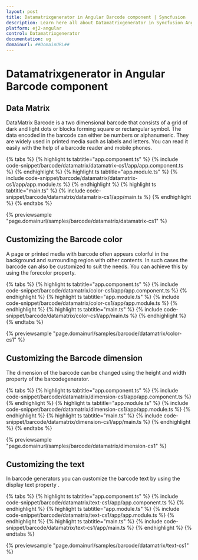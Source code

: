 ```yaml
---
layout: post
title: Datamatrixgenerator in Angular Barcode component | Syncfusion
description: Learn here all about Datamatrixgenerator in Syncfusion Angular Barcode component of Syncfusion Essential JS 2 and more.
platform: ej2-angular
control: Datamatrixgenerator 
documentation: ug
domainurl: ##DomainURL##
---
```


# Datamatrixgenerator in Angular Barcode component

## Data Matrix

DataMatrix Barcode is a two dimensional barcode that consists of a grid of dark and light dots or blocks forming square or rectangular symbol. The data encoded in the barcode can either be numbers or alphanumeric. They are widely used in printed media such as labels and letters. You can read it easily with the help of a barcode reader and mobile phones.

{% tabs %}
{% highlight ts tabtitle="app.component.ts" %}
{% include code-snippet/barcode/datamatrix/datamatrix-cs1/app/app.component.ts %}
{% endhighlight %}
{% highlight ts tabtitle="app.module.ts" %}
{% include code-snippet/barcode/datamatrix/datamatrix-cs1/app/app.module.ts %}
{% endhighlight %}
{% highlight ts tabtitle="main.ts" %}
{% include code-snippet/barcode/datamatrix/datamatrix-cs1/app/main.ts %}
{% endhighlight %}
{% endtabs %}
  
{% previewsample "page.domainurl/samples/barcode/datamatrix/datamatrix-cs1" %}

## Customizing the Barcode color

A page or printed media with barcode often appears colorful in the background and surrounding region with other contents. In such cases the barcode can also be customized to suit the needs. You can achieve this by using the forecolor property.

{% tabs %}
{% highlight ts tabtitle="app.component.ts" %}
{% include code-snippet/barcode/datamatrix/color-cs1/app/app.component.ts %}
{% endhighlight %}
{% highlight ts tabtitle="app.module.ts" %}
{% include code-snippet/barcode/datamatrix/color-cs1/app/app.module.ts %}
{% endhighlight %}
{% highlight ts tabtitle="main.ts" %}
{% include code-snippet/barcode/datamatrix/color-cs1/app/main.ts %}
{% endhighlight %}
{% endtabs %}
  
{% previewsample "page.domainurl/samples/barcode/datamatrix/color-cs1" %}

## Customizing the Barcode dimension

The dimension of the barcode can be changed using the height and width property of the barcodegenerator.

{% tabs %}
{% highlight ts tabtitle="app.component.ts" %}
{% include code-snippet/barcode/datamatrix/dimension-cs1/app/app.component.ts %}
{% endhighlight %}
{% highlight ts tabtitle="app.module.ts" %}
{% include code-snippet/barcode/datamatrix/dimension-cs1/app/app.module.ts %}
{% endhighlight %}
{% highlight ts tabtitle="main.ts" %}
{% include code-snippet/barcode/datamatrix/dimension-cs1/app/main.ts %}
{% endhighlight %}
{% endtabs %}
  
{% previewsample "page.domainurl/samples/barcode/datamatrix/dimension-cs1" %}

## Customizing the text

In barcode generators you can customize the barcode text by using the display text property .

{% tabs %}
{% highlight ts tabtitle="app.component.ts" %}
{% include code-snippet/barcode/datamatrix/text-cs1/app/app.component.ts %}
{% endhighlight %}
{% highlight ts tabtitle="app.module.ts" %}
{% include code-snippet/barcode/datamatrix/text-cs1/app/app.module.ts %}
{% endhighlight %}
{% highlight ts tabtitle="main.ts" %}
{% include code-snippet/barcode/datamatrix/text-cs1/app/main.ts %}
{% endhighlight %}
{% endtabs %}
  
{% previewsample "page.domainurl/samples/barcode/datamatrix/text-cs1" %}